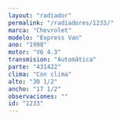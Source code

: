 ```yaml
---
layout: "radiador"
permalink: "/radiadores/1233/"
marca: "Chevrolet"
modelo: "Express Van"
ano: "1998"
motor: "V6 4.3"
transmision: "Automática"
parte: "431422"
clima: "Con clima"
alto: "30 1/2"
ancho: "17 1/2"
observaciones: ""
id: "1233"
---
```


